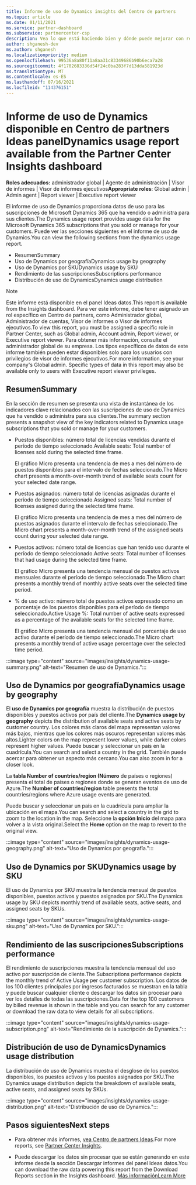```yaml
---
title: Informe de uso de Dynamics insights del Centro de partners
ms.topic: article
ms.date: 01/11/2021
ms.service: partner-dashboard
ms.subservice: partnercenter-csp
description: Vea lo que está haciendo bien y dónde puede mejorar con respecto al uso de las suscripciones de Dynamics que vende o administra para sus clientes.
author: shganesh-dev
ms.author: shganesh
ms.localizationpriority: medium
ms.openlocfilehash: 99536a8a80f11a8aa31c83349686b90b6eca7a28
ms.sourcegitcommit: 4f1702683336d54f24c0ba283f7d13dda581923d
ms.translationtype: MT
ms.contentlocale: es-ES
ms.lasthandoff: 07/16/2021
ms.locfileid: "114376151"
---
```

# <a name="dynamics-usage-report-available-from-the-partner-center-insights-dashboard"></a><span data-ttu-id="b597e-103">Informe de uso de Dynamics disponible en Centro de partners Ideas panel</span><span class="sxs-lookup"><span data-stu-id="b597e-103">Dynamics usage report available from the Partner Center Insights dashboard</span></span>

<span data-ttu-id="b597e-104">**Roles adecuados:** administrador global | Agente de administración | Visor de informes | Visor de informes ejecutivos</span><span class="sxs-lookup"><span data-stu-id="b597e-104">**Appropriate roles**: Global admin | Admin agent | Report viewer | Executive report viewer</span></span>

<span data-ttu-id="b597e-105">El informe de uso de Dynamics proporciona datos de uso para las suscripciones de Microsoft Dynamics 365 que ha vendido o administra para sus clientes.</span><span class="sxs-lookup"><span data-stu-id="b597e-105">The Dynamics usage report provides usage data for the Microsoft Dynamics 365 subscriptions that you sold or manage for your customers.</span></span> <span data-ttu-id="b597e-106">Puede ver las secciones siguientes en el informe de uso de Dynamics.</span><span class="sxs-lookup"><span data-stu-id="b597e-106">You can view the following sections from the dynamics usage report.</span></span>

- <span data-ttu-id="b597e-107">Resumen</span><span class="sxs-lookup"><span data-stu-id="b597e-107">Summary</span></span>
- <span data-ttu-id="b597e-108">Uso de Dynamics por geografía</span><span class="sxs-lookup"><span data-stu-id="b597e-108">Dynamics usage by geography</span></span>
- <span data-ttu-id="b597e-109">Uso de Dynamics por SKU</span><span class="sxs-lookup"><span data-stu-id="b597e-109">Dynamics usage by SKU</span></span>
- <span data-ttu-id="b597e-110">Rendimiento de las suscripciones</span><span class="sxs-lookup"><span data-stu-id="b597e-110">Subscriptions performance</span></span>
- <span data-ttu-id="b597e-111">Distribución de uso de Dynamics</span><span class="sxs-lookup"><span data-stu-id="b597e-111">Dynamics usage distribution</span></span>

 > [!NOTE]
 > <span data-ttu-id="b597e-112">Este informe está disponible en el panel Ideas datos.</span><span class="sxs-lookup"><span data-stu-id="b597e-112">This report is available from the Insights dashboard.</span></span> <span data-ttu-id="b597e-113">Para ver este informe, debe tener asignado un rol específico en Centro de partners, como Administrador global, Administrador de cuentas, Visor de informes o Visor de informes ejecutivos.</span><span class="sxs-lookup"><span data-stu-id="b597e-113">To view this report, you must be assigned a specific role in Partner Center, such as Global admin, Account admin, Report viewer, or Executive report viewer.</span></span> <span data-ttu-id="b597e-114">Para obtener más información, consulte el administrador global de su empresa. Los tipos específicos de datos de este informe también pueden estar disponibles solo para los usuarios con privilegios de visor de informes ejecutivos.</span><span class="sxs-lookup"><span data-stu-id="b597e-114">For more information, see your company's Global admin. Specific types of data in this report may also be available only to users with Executive report viewer privileges.</span></span>

## <a name="summary"></a><span data-ttu-id="b597e-115">Resumen</span><span class="sxs-lookup"><span data-stu-id="b597e-115">Summary</span></span>

<span data-ttu-id="b597e-116">En la sección de resumen se presenta una vista de instantánea de los indicadores clave relacionados con las suscripciones de uso de Dynamics que ha vendido o administra para sus clientes.</span><span class="sxs-lookup"><span data-stu-id="b597e-116">The summary section presents a snapshot view of the key indicators related to Dynamics usage subscriptions that you sold or manage for your customers.</span></span>  

- <span data-ttu-id="b597e-117">Puestos disponibles: número total de licencias vendidas durante el período de tiempo seleccionado.</span><span class="sxs-lookup"><span data-stu-id="b597e-117">Available seats: Total number of licenses sold during the selected time frame.</span></span>

   <span data-ttu-id="b597e-118">El gráfico Micro presenta una tendencia de mes a mes del número de puestos disponibles para el intervalo de fechas seleccionado.</span><span class="sxs-lookup"><span data-stu-id="b597e-118">The Micro chart presents a month-over-month trend of available seats count for your selected date range.</span></span>

- <span data-ttu-id="b597e-119">Puestos asignados: número total de licencias asignadas durante el período de tiempo seleccionado.</span><span class="sxs-lookup"><span data-stu-id="b597e-119">Assigned seats: Total number of licenses assigned during the selected time frame.</span></span>

   <span data-ttu-id="b597e-120">El gráfico Micro presenta una tendencia de mes a mes del número de puestos asignados durante el intervalo de fechas seleccionado.</span><span class="sxs-lookup"><span data-stu-id="b597e-120">The Micro chart presents a month-over-month trend of the assigned seats count during your selected date range.</span></span>

- <span data-ttu-id="b597e-121">Puestos activos: número total de licencias que han tenido uso durante el período de tiempo seleccionado.</span><span class="sxs-lookup"><span data-stu-id="b597e-121">Active seats: Total number of licenses that had usage during the selected time frame.</span></span> 

   <span data-ttu-id="b597e-122">El gráfico Micro presenta una tendencia mensual de puestos activos mensuales durante el período de tiempo seleccionado.</span><span class="sxs-lookup"><span data-stu-id="b597e-122">The Micro chart presents a monthly trend of monthly active seats over the selected time period.</span></span>

- <span data-ttu-id="b597e-123">% de uso activo: número total de puestos activos expresado como un porcentaje de los puestos disponibles para el período de tiempo seleccionado.</span><span class="sxs-lookup"><span data-stu-id="b597e-123">Active Usage %: Total number of active seats expressed as a percentage of the available seats for the selected time frame.</span></span> 

   <span data-ttu-id="b597e-124">El gráfico Micro presenta una tendencia mensual del porcentaje de uso activo durante el período de tiempo seleccionado.</span><span class="sxs-lookup"><span data-stu-id="b597e-124">The Micro chart presents a monthly trend of active usage percentage over the selected time period.</span></span>

:::image type="content" source="images/insights/dynamics-usage-summary.png" alt-text="Resumen de uso de Dynamics.":::

## <a name="dynamics-usage-by-geography"></a><span data-ttu-id="b597e-126">Uso de Dynamics por geografía</span><span class="sxs-lookup"><span data-stu-id="b597e-126">Dynamics usage by geography</span></span>

<span data-ttu-id="b597e-127">El **uso de Dynamics por geografía** muestra la distribución de puestos disponibles y puestos activos por país del cliente.</span><span class="sxs-lookup"><span data-stu-id="b597e-127">The **Dynamics usage by geography** depicts the distribution of available seats and active seats by customer country.</span></span> <span data-ttu-id="b597e-128">Los colores más claros del mapa representan valores más bajos, mientras que los colores más oscuros representan valores más altos.</span><span class="sxs-lookup"><span data-stu-id="b597e-128">Lighter colors on the map represent lower values, while darker colors represent higher values.</span></span> <span data-ttu-id="b597e-129">Puede buscar y seleccionar un país en la cuadrícula.</span><span class="sxs-lookup"><span data-stu-id="b597e-129">You can search and select a country in the grid.</span></span> <span data-ttu-id="b597e-130">También puede acercar para obtener un aspecto más cercano.</span><span class="sxs-lookup"><span data-stu-id="b597e-130">You can also zoom in for a closer look.</span></span>

<span data-ttu-id="b597e-131">La **tabla Number of countries/region (Número** de países o regiones) presenta el total de países o regiones donde se generan eventos de uso de Azure.</span><span class="sxs-lookup"><span data-stu-id="b597e-131">The **Number of countries/region** table presents the total countries/regions where Azure usage events are generated.</span></span>

<span data-ttu-id="b597e-132">Puede buscar y seleccionar un país en la cuadrícula para ampliar la ubicación en el mapa.</span><span class="sxs-lookup"><span data-stu-id="b597e-132">You can search and select a country in the grid to zoom to the location in the map.</span></span> <span data-ttu-id="b597e-133">Seleccione la **opción Inicio** del mapa para volver a la vista original.</span><span class="sxs-lookup"><span data-stu-id="b597e-133">Select the **Home** option on the map to revert to the original view.</span></span>

:::image type="content" source="images/insights/dynamics-usage-geography.png" alt-text="Uso de Dynamics por geografía.":::

## <a name="dynamics-usage-by-sku"></a><span data-ttu-id="b597e-135">Uso de Dynamics por SKU</span><span class="sxs-lookup"><span data-stu-id="b597e-135">Dynamics usage by SKU</span></span>

<span data-ttu-id="b597e-136">El uso de Dynamics por SKU muestra la tendencia mensual de puestos disponibles, puestos activos y puestos asignados por SKU.</span><span class="sxs-lookup"><span data-stu-id="b597e-136">The Dynamics usage by SKU depicts monthly trend of available seats, active seats, and assigned seats by SKUs.</span></span>

:::image type="content" source="images/insights/dynamics-usage-sku.png" alt-text="Uso de Dynamics por SKU.":::

## <a name="subscriptions-performance"></a><span data-ttu-id="b597e-138">Rendimiento de las suscripciones</span><span class="sxs-lookup"><span data-stu-id="b597e-138">Subscriptions performance</span></span>

<span data-ttu-id="b597e-139">El rendimiento de suscripciones muestra la tendencia mensual del uso activo por suscripción de cliente.</span><span class="sxs-lookup"><span data-stu-id="b597e-139">The Subscriptions performance depicts the monthly trend of Active Usage per customer subscription.</span></span> <span data-ttu-id="b597e-140">Los datos de los 100 clientes principales por ingresos facturados se muestran en la tabla y puede buscar cualquier cliente o descargar los datos sin procesar para ver los detalles de todas las suscripciones.</span><span class="sxs-lookup"><span data-stu-id="b597e-140">Data for the top 100 customers by billed revenue is shown in the table and you can search for any customer or download the raw data to view details for all subscriptions.</span></span>

:::image type="content" source="images/insights/dynamics-usage-subscription.png" alt-text="Rendimiento de la suscripción de Dynamics.":::

## <a name="dynamics-usage-distribution"></a><span data-ttu-id="b597e-142">Distribución de uso de Dynamics</span><span class="sxs-lookup"><span data-stu-id="b597e-142">Dynamics usage distribution</span></span>

<span data-ttu-id="b597e-143">La distribución de uso de Dynamics muestra el desglose de los puestos disponibles, los puestos activos y los puestos asignados por SKU.</span><span class="sxs-lookup"><span data-stu-id="b597e-143">The Dynamics usage distribution depicts the breakdown of available seats, active seats, and assigned seats by SKUs.</span></span>

:::image type="content" source="images/insights/dynamics-usage-distribution.png" alt-text="Distribución de uso de Dynamics.":::

## <a name="next-steps"></a><span data-ttu-id="b597e-145">Pasos siguientes</span><span class="sxs-lookup"><span data-stu-id="b597e-145">Next steps</span></span>

- <span data-ttu-id="b597e-146">Para obtener más informes, [vea Centro de partners Ideas](partner-center-insights.md).</span><span class="sxs-lookup"><span data-stu-id="b597e-146">For more reports, see [Partner Center Insights](partner-center-insights.md).</span></span>

- <span data-ttu-id="b597e-147">Puede descargar los datos sin procesar que se están generando en este informe desde la sección Descargar informes del panel Ideas datos.</span><span class="sxs-lookup"><span data-stu-id="b597e-147">You can download the raw data powering this report from the Download Reports section in the Insights dashboard.</span></span> [<span data-ttu-id="b597e-148">Más información</span><span class="sxs-lookup"><span data-stu-id="b597e-148">Learn More</span></span>](insights-download-reports.md) 
